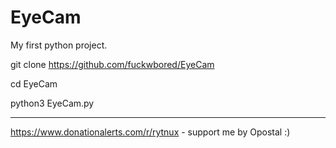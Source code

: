 # EyeCam
My first python project. 

git clone https://github.com/fuckwbored/EyeCam 

cd EyeCam

python3 EyeCam.py


-----------------------------------------------------


https://www.donationalerts.com/r/rytnux - support me
by Opostal :)
